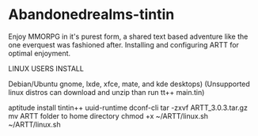 # Abandonedrealms-tintin
Enjoy MMORPG in it's purest form, a shared text based adventure like the one everquest was fashioned after.
Installing and configuring ARTT for optimal enjoyment.

LINUX USERS INSTALL

 Debian/Ubuntu gnome, lxde, xfce, mate, and kde desktops)
 (Unsupported linux distros can download and unzip than run tt++ main.tin)

 aptitude install tintin++ uuid-runtime dconf-cli
 tar -zxvf ARTT_3.0.3.tar.gz
 mv ARTT folder to home directory
 chmod +x ~/ARTT/linux.sh
 ~/ARTT/linux.sh
